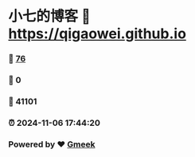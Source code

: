 # 小七的博客 :link: https://qigaowei.github.io 
### :page_facing_up: [76](https://qigaowei.github.io/tag.html) 
### :speech_balloon: 0 
### :hibiscus: 41101 
### :alarm_clock: 2024-11-06 17:44:20 
### Powered by :heart: [Gmeek](https://github.com/Meekdai/Gmeek)
